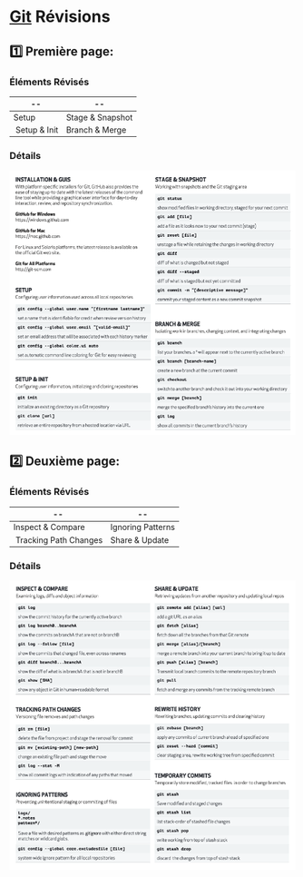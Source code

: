 # [Git](https://github.com/CollegeBoreal/Tutoriels/tree/master/0.GIT) Révisions

## :one: Première page:


### Éléments Révisés

| --               |  --               |
|------------------|-------------------|
| Setup            | Stage & Snapshot  |
| Setup & Init     | Branch & Merge    |

### Détails

![image](images/page1.png)

## :two: Deuxième page:

### Éléments Révisés

| --                    |  --               |
|-----------------------|-------------------|
| Inspect & Compare     | Ignoring Patterns |
| Tracking Path Changes | Share & Update    |

### Détails

![image](images/page2.png)
